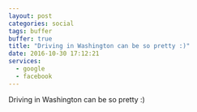 ```yaml
---
layout: post
categories: social
tags: buffer
buffer: true
title: "Driving in Washington can be so pretty :)"
date: 2016-10-30 17:12:21
services: 
  - google
  - facebook
---
```

Driving in Washington can be so pretty :)
